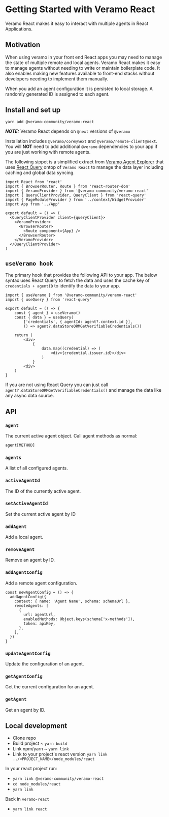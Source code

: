# Getting Started with Veramo React

Veramo React makes it easy to interact with multiple agents in React Applications.

## Motivation

When using veramo in your front end React apps you may need to manage the state of multiple remote and local agents. Veramo React makes it easy to manage agents without needing to write or maintain boilerplate code. It also enables making new features available to front-end stacks without developers needing to implement them manually.

When you add an agent configuration it is persisted to local storage. A randomly generated ID is assigned to each agent.

## Install and set up

```
yarn add @veramo-community/veramo-react
```

**_NOTE:_** Veramo React depends on `@next` versions of `@veramo`

Installation includes `@veramo/core@next` and `@veramo/remote-client@next`. You will **NOT** need to add additional `@veramo` dependencies to your app if you are just working with remote agents.

The following sippet is a simplified extract from [Veramo Agent Explorer](https://github.com/veramolabs/agent-explorer) that uses [React Query](https://github.com/tannerlinsley/react-query) ontop of `Veramo React` to manage the data layer including caching and global data syncing.

```tsx
import React from 'react'
import { BrowserRouter, Route } from 'react-router-dom'
import { VeramoProvider } from '@veramo-community/veramo-react'
import { QueryClientProvider, QueryClient } from 'react-query'
import { PageModuleProvider } from '../context/WidgetProvider'
import App from '../App'

export default = () => (
  <QueryClientProvider client={queryClient}>
    <VeramoProvider>
      <BrowserRouter>
        <Route component={App} />
      </BrowserRouter>
    </VeramoProvider>
  </QueryClientProvider>
)
```

## `useVeramo hook`

The primary hook that provides the following API to your app. The below syntax uses React Query to fetch the data and uses the cache key of `credentials + agentID` to identify the data to your app.

```tsx
import { useVeramo } from '@veramo-community/veramo-react'
import { useQuery } from 'react-query'

export default = () => {
    const { agent } = useVeramo()
    const { data } = useQuery(
        ['credentials', { agentId: agent?.context.id }],
        () => agent?.dataStoreORMGetVerifiableCredentials())

    return (
        <div>
            {
                data.map((credential) => (
                    <div>{credential.issuer.id}</div>
                )
            }
        <div>
    )
}
```

If you are not using React Query you can just call `agent?.dataStoreORMGetVerifiableCredentials()` and manage the data like any async data source.

## API

### `agent`

The current active agent object. Call agent methods as normal:

```jsx
agent[METHOD]
```

### `agents`

A list of all configured agents.

### `activeAgentId`

The ID of the currently active agent.

### `setActiveAgentId`

Set the current active agent by ID

### `addAgent`

Add a local agent.

### `removeAgent`

Remove an agent by ID.

### `addAgentConfig`

Add a remote agent configuration.

```tsx
const newAgentConfig = () => {
  addAgentConfig({
    context: { name: 'Agent Name', schema: schemaUrl },
    remoteAgents: [
      {
        url: agentUrl,
        enabledMethods: Object.keys(schema['x-methods']),
        token: apiKey,
      },
    ],
  })
}
```

### `updateAgentConfig`

Update the configuration of an agent.

### `getAgentConfig`

Get the current configuration for an agent.

### `getAgent`

Get an agent by ID.

## Local development

- Clone repo
- Build project ~ `yarn build`
- Link npm/yarn ~ `yarn link`
- Link to your project's react version `yarn link ../<PROJECT_NAME>/node_modules/react`

In your react project run:

- `yarn link @veramo-community/veramo-react`
- `cd node_modules/react`
- `yarn link`

Back in `veramo-react`

- `yarn link react`
